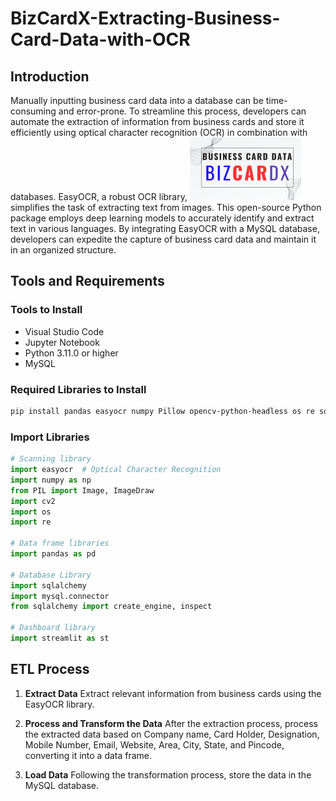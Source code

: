# BizCardX-Extracting-Business-Card-Data-with-OCR


## Introduction
Manually inputting business card data into a database can be time-consuming and error-prone. To streamline this process, developers can automate the extraction of information from business cards and store it efficiently using optical character recognition (OCR) in combination with databases. EasyOCR, a robust OCR library, ![BizCardX](https://github.com/Benny-752/BizCardX-Extracting-Business-Card-Data-with-OCR/blob/main/BizCardX2.png)simplifies the task of extracting text from images. This open-source Python package employs deep learning models to accurately identify and extract text in various languages. By integrating EasyOCR with a MySQL database, developers can expedite the capture of business card data and maintain it in an organized structure.

## Tools and Requirements
### Tools to Install
- Visual Studio Code
- Jupyter Notebook
- Python 3.11.0 or higher
- MySQL

### Required Libraries to Install
```bash
pip install pandas easyocr numpy Pillow opencv-python-headless os re sqlalchemy mysql-connector-python streamlit
```

### Import Libraries
```python
# Scanning library
import easyocr  # Optical Character Recognition
import numpy as np
from PIL import Image, ImageDraw
import cv2
import os
import re

# Data frame libraries
import pandas as pd

# Database Library
import sqlalchemy
import mysql.connector
from sqlalchemy import create_engine, inspect

# Dashboard library
import streamlit as st
```

## ETL Process
1. **Extract Data**
   Extract relevant information from business cards using the EasyOCR library.

2. **Process and Transform the Data**
   After the extraction process, process the extracted data based on Company name, Card Holder, Designation, Mobile Number, Email, Website, Area, City, State, and Pincode, converting it into a data frame.

3. **Load Data**
   Following the transformation process, store the data in the MySQL database.
